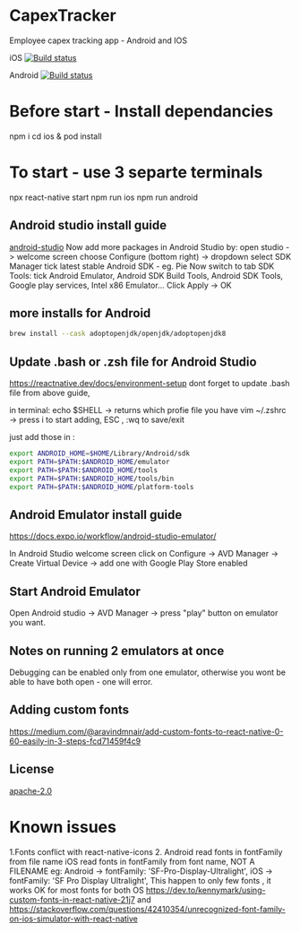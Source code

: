 # CapexTracker

Employee capex tracking app - Android and IOS

iOS
[![Build status](https://build.appcenter.ms/v0.1/apps/5951e6b9-242f-4fd2-8be6-0657dd95ab15/branches/dev/badge)](https://appcenter.ms)

Android
[![Build status](https://build.appcenter.ms/v0.1/apps/76b2ec5f-da50-4892-bbe3-106ad1ab9afc/branches/dev/badge)](https://appcenter.ms)

# Before start - Install dependancies

npm i
cd ios & pod install

# To start - use 3 separte terminals

npx react-native start
npm run ios
npm run android

## Android studio install guide

[android-studio](https://developer.android.com/studio/install)
Now add more packages in Android Studio by:
open studio -> welcome screen choose Configure (bottom right) -> dropdown select SDK Manager
tick latest stable Android SDK - eg. Pie
Now switch to tab SDK Tools:
tick Android Emulator, Android SDK Build Tools, Android SDK Tools, Google play services, Intel x86 Emulator...
Click Apply -> OK

## more installs for Android

```bash
brew install --cask adoptopenjdk/openjdk/adoptopenjdk8
```

## Update .bash or .zsh file for Android Studio

https://reactnative.dev/docs/environment-setup
dont forget to update .bash file from above guide,

in terminal:
echo $SHELL -> returns which profie file you have
vim ~/.zshrc -> press i to start adding, ESC , :wq to save/exit

just add those in :

```bash
export ANDROID_HOME=$HOME/Library/Android/sdk
export PATH=$PATH:$ANDROID_HOME/emulator
export PATH=$PATH:$ANDROID_HOME/tools
export PATH=$PATH:$ANDROID_HOME/tools/bin
export PATH=$PATH:$ANDROID_HOME/platform-tools
```

## Android Emulator install guide

https://docs.expo.io/workflow/android-studio-emulator/

In Android Studio welcome screen click on Configure -> AVD Manager -> Create Virtual Device -> add one with Google Play Store enabled

## Start Android Emulator

Open Android studio -> AVD Manager -> press "play" button on emulator you want.

## Notes on running 2 emulators at once

Debugging can be enabled only from one emulator, otherwise you wont be able to have both open - one will error.

## Adding custom fonts

https://medium.com/@aravindmnair/add-custom-fonts-to-react-native-0-60-easily-in-3-steps-fcd71459f4c9

## License

[apache-2.0](https://choosealicense.com/licenses/apache-2.0/)

# Known issues

1.Fonts conflict with react-native-icons 2. Android read fonts in fontFamily from file name
iOS read fonts in fontFamily from font name, NOT A FILENAME
eg: Android -> fontFamily: 'SF-Pro-Display-Ultralight',
iOS -> fontFamily: 'SF Pro Display Ultralight',
This happen to only few fonts , it works OK for most fonts for both OS
https://dev.to/kennymark/using-custom-fonts-in-react-native-21j7
and
https://stackoverflow.com/questions/42410354/unrecognized-font-family-on-ios-simulator-with-react-native
